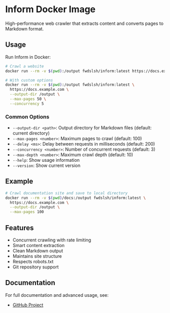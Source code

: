 # Inform Docker Image

High-performance web crawler that extracts content and converts pages to Markdown format.

## Usage

Run Inform in Docker:

```bash
# Crawl a website
docker run --rm -v $(pwd):/output fwdslsh/inform:latest https://docs.example.com

# With custom options
docker run --rm -v $(pwd):/output fwdslsh/inform:latest \
  https://docs.example.com \
  --output-dir /output \
  --max-pages 50 \
  --concurrency 5
```

### Common Options

- `--output-dir <path>`: Output directory for Markdown files (default: current directory)
- `--max-pages <number>`: Maximum pages to crawl (default: 100)
- `--delay <ms>`: Delay between requests in milliseconds (default: 200)
- `--concurrency <number>`: Number of concurrent requests (default: 3)
- `--max-depth <number>`: Maximum crawl depth (default: 10)
- `--help`: Show usage information
- `--version`: Show current version

## Example

```bash
# Crawl documentation site and save to local directory
docker run --rm -v $(pwd)/docs:/output fwdslsh/inform:latest \
  https://docs.example.com \
  --output-dir /output \
  --max-pages 100
```

## Features

- Concurrent crawling with rate limiting
- Smart content extraction
- Clean Markdown output
- Maintains site structure
- Respects robots.txt
- Git repository support

## Documentation

For full documentation and advanced usage, see:

- [GitHub Project](https://github.com/fwdslsh/inform)